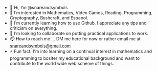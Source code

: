 - 👋 Hi, I’m @snareandsymbols
- 👀 I’m interested in Mathematics, Video Games, Reading, Programming, Cryptography, Bushcraft, and Espanol.
- 🌱 I’m currently learning how to use Github. I appreciate any tips and criticism on everything.
- 💞️ I’m looking to collaborate on putting practical applications to work.
- 📫 How to reach me ... DM me here for now or rather email me at snareandsymbols@gmail.com
- ⚡ Fun fact: I'm into learning on a continual interest in mathematics and programming to boslter my educational background and want to contribute to the world wide web scheme of things. 

<!---
snareandsymbols/snareandsymbols is a ✨ special ✨ repository because its `README.md` (this file) appears on your GitHub profile.
You can click the Preview link to take a look at your changes.
--->
